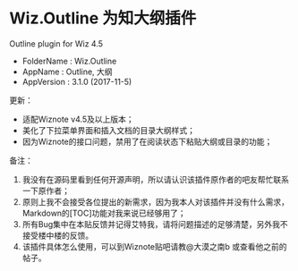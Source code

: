 # Wiz.Outline 为知大纲插件

Outline plugin for Wiz 4.5

* FolderName : Wiz.Outline
* AppName : Outline, 大纲
* AppVersion : 3.1.0 (2017-11-5)

更新：
* 适配Wiznote v4.5及以上版本；
* 美化了下拉菜单界面和插入文档的目录大纲样式；
* 因为Wiznote的接口问题，禁用了在阅读状态下粘贴大纲或目录的功能；


备注：
1. 我没有在源码里看到任何开源声明，所以请认识该插件原作者的吧友帮忙联系一下原作者；
2. 原则上我不会接受各位提出的新需求，因为我本人对该插件并没有什么需求，Markdown的[TOC]功能对我来说已经够用了；
3. 所有Bug集中在本贴反馈并记得艾特我，请将问题描述的足够清楚，另外我不接受楼中楼的反馈。
4. 该插件具体怎么使用，可以到Wiznote贴吧请教@大漠之南b 或查看他之前的帖子。